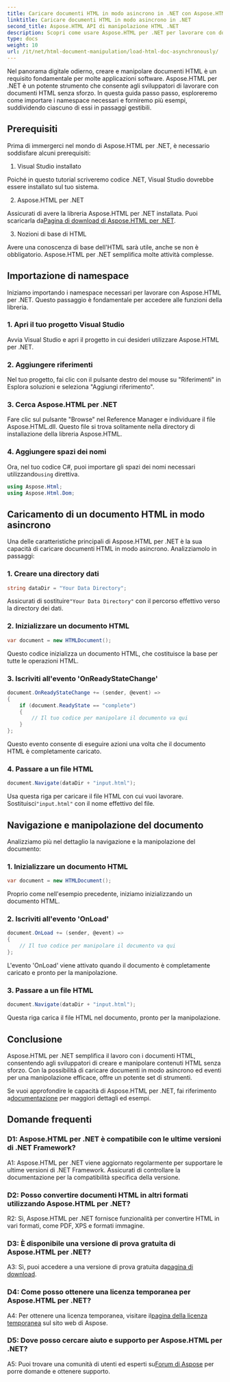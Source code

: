 ```yaml
---
title: Caricare documenti HTML in modo asincrono in .NET con Aspose.HTML
linktitle: Caricare documenti HTML in modo asincrono in .NET
second_title: Aspose.HTML API di manipolazione HTML .NET
description: Scopri come usare Aspose.HTML per .NET per lavorare con documenti HTML. Guida passo passo con esempi e FAQ per sviluppatori.
type: docs
weight: 10
url: /it/net/html-document-manipulation/load-html-doc-asynchronously/
---
```


Nel panorama digitale odierno, creare e manipolare documenti HTML è un requisito fondamentale per molte applicazioni software. Aspose.HTML per .NET è un potente strumento che consente agli sviluppatori di lavorare con documenti HTML senza sforzo. In questa guida passo passo, esploreremo come importare i namespace necessari e forniremo più esempi, suddividendo ciascuno di essi in passaggi gestibili.

## Prerequisiti

Prima di immergerci nel mondo di Aspose.HTML per .NET, è necessario soddisfare alcuni prerequisiti:

1. Visual Studio installato

Poiché in questo tutorial scriveremo codice .NET, Visual Studio dovrebbe essere installato sul tuo sistema.

2. Aspose.HTML per .NET

 Assicurati di avere la libreria Aspose.HTML per .NET installata. Puoi scaricarla da[Pagina di download di Aspose.HTML per .NET](https://releases.aspose.com/html/net/).

3. Nozioni di base di HTML

Avere una conoscenza di base dell'HTML sarà utile, anche se non è obbligatorio. Aspose.HTML per .NET semplifica molte attività complesse.

## Importazione di namespace

Iniziamo importando i namespace necessari per lavorare con Aspose.HTML per .NET. Questo passaggio è fondamentale per accedere alle funzioni della libreria.

### 1. Apri il tuo progetto Visual Studio

Avvia Visual Studio e apri il progetto in cui desideri utilizzare Aspose.HTML per .NET.

### 2. Aggiungere riferimenti

Nel tuo progetto, fai clic con il pulsante destro del mouse su "Riferimenti" in Esplora soluzioni e seleziona "Aggiungi riferimento".

### 3. Cerca Aspose.HTML per .NET

Fare clic sul pulsante "Browse" nel Reference Manager e individuare il file Aspose.HTML.dll. Questo file si trova solitamente nella directory di installazione della libreria Aspose.HTML.

### 4. Aggiungere spazi dei nomi

 Ora, nel tuo codice C#, puoi importare gli spazi dei nomi necessari utilizzando`using` direttiva.

```csharp
using Aspose.Html;
using Aspose.Html.Dom;
```

## Caricamento di un documento HTML in modo asincrono

Una delle caratteristiche principali di Aspose.HTML per .NET è la sua capacità di caricare documenti HTML in modo asincrono. Analizziamolo in passaggi:

### 1. Creare una directory dati

```csharp
string dataDir = "Your Data Directory";
```

 Assicurati di sostituire`"Your Data Directory"` con il percorso effettivo verso la directory dei dati.

### 2. Inizializzare un documento HTML

```csharp
var document = new HTMLDocument();
```

Questo codice inizializza un documento HTML, che costituisce la base per tutte le operazioni HTML.

### 3. Iscriviti all'evento 'OnReadyStateChange'

```csharp
document.OnReadyStateChange += (sender, @event) =>
{
    if (document.ReadyState == "complete")
    {
        // Il tuo codice per manipolare il documento va qui
    }
};
```

Questo evento consente di eseguire azioni una volta che il documento HTML è completamente caricato.

### 4. Passare a un file HTML

```csharp
document.Navigate(dataDir + "input.html");
```

 Usa questa riga per caricare il file HTML con cui vuoi lavorare. Sostituisci`"input.html"` con il nome effettivo del file.

## Navigazione e manipolazione del documento

Analizziamo più nel dettaglio la navigazione e la manipolazione del documento:

### 1. Inizializzare un documento HTML

```csharp
var document = new HTMLDocument();
```

Proprio come nell'esempio precedente, iniziamo inizializzando un documento HTML.

### 2. Iscriviti all'evento 'OnLoad'

```csharp
document.OnLoad += (sender, @event) =>
{
    // Il tuo codice per manipolare il documento va qui
};
```

L'evento 'OnLoad' viene attivato quando il documento è completamente caricato e pronto per la manipolazione.

### 3. Passare a un file HTML

```csharp
document.Navigate(dataDir + "input.html");
```

Questa riga carica il file HTML nel documento, pronto per la manipolazione.

## Conclusione

Aspose.HTML per .NET semplifica il lavoro con i documenti HTML, consentendo agli sviluppatori di creare e manipolare contenuti HTML senza sforzo. Con la possibilità di caricare documenti in modo asincrono ed eventi per una manipolazione efficace, offre un potente set di strumenti.

 Se vuoi approfondire le capacità di Aspose.HTML per .NET, fai riferimento a[documentazione](https://reference.aspose.com/html/net/) per maggiori dettagli ed esempi.

## Domande frequenti

### D1: Aspose.HTML per .NET è compatibile con le ultime versioni di .NET Framework?

A1: Aspose.HTML per .NET viene aggiornato regolarmente per supportare le ultime versioni di .NET Framework. Assicurati di controllare la documentazione per la compatibilità specifica della versione.

### D2: Posso convertire documenti HTML in altri formati utilizzando Aspose.HTML per .NET?

R2: Sì, Aspose.HTML per .NET fornisce funzionalità per convertire HTML in vari formati, come PDF, XPS e formati immagine.

### D3: È disponibile una versione di prova gratuita di Aspose.HTML per .NET?

 A3: Sì, puoi accedere a una versione di prova gratuita da[pagina di download](https://releases.aspose.com/).

### D4: Come posso ottenere una licenza temporanea per Aspose.HTML per .NET?

 A4: Per ottenere una licenza temporanea, visitare il[pagina della licenza temporanea](https://purchase.aspose.com/temporary-license/) sul sito web di Aspose.

### D5: Dove posso cercare aiuto e supporto per Aspose.HTML per .NET?

 A5: Puoi trovare una comunità di utenti ed esperti su[Forum di Aspose](https://forum.aspose.com/) per porre domande e ottenere supporto.